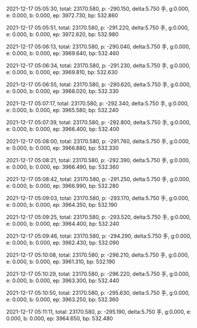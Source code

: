 2021-12-17 05:05:30, total: 23170.580, p: -290.150, delta:5.750 手, g:0.000, e: 0.000, b: 0.000, ep: 3972.730, bp: 532.860

2021-12-17 05:05:51, total: 23170.580, p: -291.220, delta:5.750 手, g:0.000, e: 0.000, b: 0.000, ep: 3972.620, bp: 532.980

2021-12-17 05:06:13, total: 23170.580, p: -290.040, delta:5.750 手, g:0.000, e: 0.000, b: 0.000, ep: 3969.640, bp: 532.460

2021-12-17 05:06:34, total: 23170.580, p: -291.230, delta:5.750 手, g:0.000, e: 0.000, b: 0.000, ep: 3969.810, bp: 532.630

2021-12-17 05:06:55, total: 23170.580, p: -290.620, delta:5.750 手, g:0.000, e: 0.000, b: 0.000, ep: 3968.020, bp: 532.330

2021-12-17 05:07:17, total: 23170.580, p: -292.340, delta:5.750 手, g:0.000, e: 0.000, b: 0.000, ep: 3965.580, bp: 532.240

2021-12-17 05:07:39, total: 23170.580, p: -292.800, delta:5.750 手, g:0.000, e: 0.000, b: 0.000, ep: 3966.400, bp: 532.400

2021-12-17 05:08:00, total: 23170.580, p: -291.760, delta:5.750 手, g:0.000, e: 0.000, b: 0.000, ep: 3966.880, bp: 532.330

2021-12-17 05:08:21, total: 23170.580, p: -292.390, delta:5.750 手, g:0.000, e: 0.000, b: 0.000, ep: 3966.490, bp: 532.360

2021-12-17 05:08:42, total: 23170.580, p: -291.250, delta:5.750 手, g:0.000, e: 0.000, b: 0.000, ep: 3966.990, bp: 532.280

2021-12-17 05:09:03, total: 23170.580, p: -293.170, delta:5.750 手, g:0.000, e: 0.000, b: 0.000, ep: 3964.350, bp: 532.190

2021-12-17 05:09:25, total: 23170.580, p: -293.520, delta:5.750 手, g:0.000, e: 0.000, b: 0.000, ep: 3964.400, bp: 532.240

2021-12-17 05:09:46, total: 23170.580, p: -294.290, delta:5.750 手, g:0.000, e: 0.000, b: 0.000, ep: 3962.430, bp: 532.090

2021-12-17 05:10:08, total: 23170.580, p: -296.210, delta:5.750 手, g:0.000, e: 0.000, b: 0.000, ep: 3961.310, bp: 532.190

2021-12-17 05:10:29, total: 23170.580, p: -296.220, delta:5.750 手, g:0.000, e: 0.000, b: 0.000, ep: 3963.300, bp: 532.440

2021-12-17 05:10:50, total: 23170.580, p: -295.630, delta:5.750 手, g:0.000, e: 0.000, b: 0.000, ep: 3963.250, bp: 532.360

2021-12-17 05:11:11, total: 23170.580, p: -295.190, delta:5.750 手, g:0.000, e: 0.000, b: 0.000, ep: 3964.650, bp: 532.480